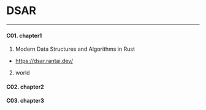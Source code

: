 # DSAR
---

#### C01. chapter1
1. Modern Data Structures and Algorithms in Rust
- https://dsar.rantai.dev/

2. world

#### C02. chapter2

#### C03. chapter3
